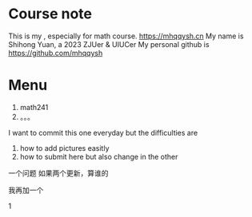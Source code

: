# Course note
This is my , especially for math course.
https://mhqqysh.cn
My name is Shihong Yuan, a 2023 ZJUer & UIUCer My personal github is https://github.com/mhqqysh
# Menu
1. math241
2. 。。。


I want to commit this one everyday but the difficulties are
1. how to add pictures easitly
2. how to submit here but also change in the other

一个问题 如果两个更新，算谁的

我再加一个


1
